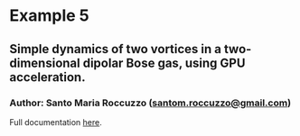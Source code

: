 # Example 5
## Simple dynamics of two vortices in a two-dimensional dipolar Bose gas, **using GPU acceleration**.

### Author: Santo Maria Roccuzzo (santom.roccuzzo@gmail.com)

Full documentation [here](https://smroccuzzo.github.io/UltraCold/html/example-5.html).